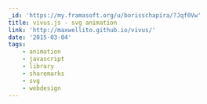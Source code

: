 ```yaml
---
_id: 'https://my.framasoft.org/u/borisschapira/?Jqf0Vw'
title: vivus.js - svg animation
link: 'http://maxwellito.github.io/vivus/'
date: '2015-03-04'
tags:
    - animation
    - javascript
    - library
    - sharemarks
    - svg
    - webdesign
---
```


<div class="markdown"><p></p></div>
